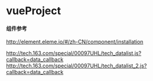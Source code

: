 # vueProject

#### 组件参考
http://element.eleme.io/#/zh-CN/component/installation

http://tech.163.com/special/00097UHL/tech_datalist.js?callback=data_callback
http://tech.163.com/special/00097UHL/tech_datalist_2.js?callback=data_callback
